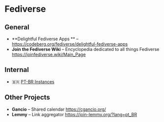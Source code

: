 # Fediverse

## General

* **Delightful Fediverse Apps ** – https://codeberg.org/fediverse/delightful-fediverse-apps
* **Join the Fediverse Wiki** – Encyclopedia dedicated to all things Fediverse https://joinfediverse.wiki/Main_Page

## Internal

* 🇧🇷 [PT-BR Instances](br-fediverse.md)

## Other Projects

* **Gancio** – Shared calendar https://cgancio.org/
* **Lemmy** –  Link aggregator https://join-lemmy.org/?lang=pt_BR
